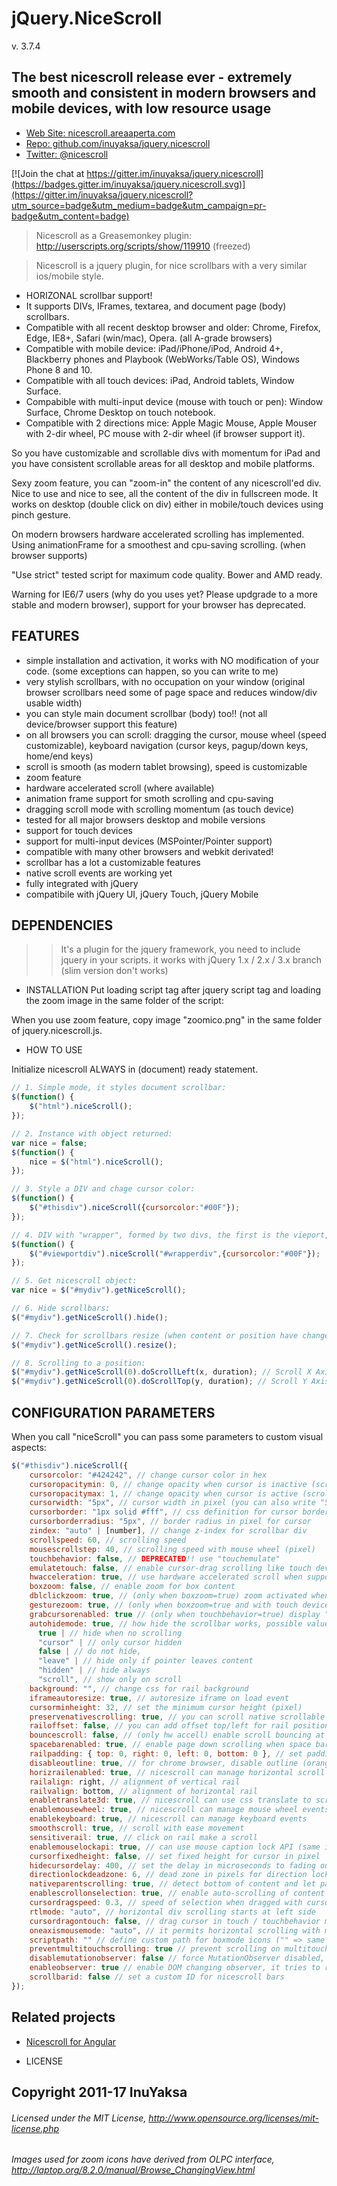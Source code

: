 # jQuery.NiceScroll
v. 3.7.4

## The best nicescroll release ever - extremely smooth and consistent in modern browsers and mobile devices, with low resource usage

 - [Web Site: nicescroll.areaaperta.com](https://nicescroll.areaaperta.com)
 - [Repo: github.com/inuyaksa/jquery.nicescroll](https://github.com/inuyaksa/jquery.nicescroll)
 - [Twitter: @nicescroll](https://twitter.com/nicescroll)

 [![Join the chat at https://gitter.im/inuyaksa/jquery.nicescroll](https://badges.gitter.im/inuyaksa/jquery.nicescroll.svg)](https://gitter.im/inuyaksa/jquery.nicescroll?utm_source=badge&utm_medium=badge&utm_campaign=pr-badge&utm_content=badge)

> Nicescroll as a Greasemonkey plugin: http://userscripts.org/scripts/show/119910 (freezed)


> Nicescroll is a jquery plugin, for nice scrollbars with a very similar ios/mobile style.

  - HORIZONAL scrollbar support!
  - It supports DIVs, IFrames, textarea, and document page (body) scrollbars.
  - Compatible with all recent desktop browser and older: Chrome, Firefox, Edge, IE8+, Safari (win/mac), Opera. (all A-grade browsers)
  - Compatible with mobile device: iPad/iPhone/iPod, Android 4+, Blackberry phones and Playbook (WebWorks/Table OS), Windows Phone 8 and 10.
  - Compatible with all touch devices: iPad, Android tablets, Window Surface.
  - Compabible with multi-input device (mouse with touch or pen): Window Surface, Chrome Desktop on touch notebook.
  - Compatible with 2 directions mice: Apple Magic Mouse, Apple Mouser with 2-dir wheel, PC mouse with 2-dir wheel (if browser support it).

So you have customizable and scrollable divs with momentum for iPad and you have consistent scrollable areas for all desktop and mobile platforms.

Sexy zoom feature, you can "zoom-in" the content of any nicescroll'ed div.
Nice to use and nice to see, all the content of the div in fullscreen mode.
It works on desktop (double click on div) either in mobile/touch devices using pinch gesture.

On modern browsers hardware accelerated scrolling has implemented.
Using animationFrame for a smoothest and cpu-saving scrolling. (when browser supports)

"Use strict" tested script for maximum code quality.
Bower and AMD ready.

Warning for IE6/7 users (why do you uses yet? Please updgrade to a more stable and modern browser), support for your browser has deprecated.


## FEATURES

- simple installation and activation, it works with NO modification of your code. (some exceptions can happen, so you can write to me)
- very stylish scrollbars, with no occupation on your window (original browser scrollbars need some of page space and reduces window/div usable width)
- you can style main document scrollbar (body) too!! (not all device/browser support this feature)
- on all browsers you can scroll: dragging the cursor, mouse wheel (speed customizable), keyboard navigation (cursor keys, pagup/down keys, home/end keys)
- scroll is smooth (as modern tablet browsing), speed is customizable
- zoom feature
- hardware accelerated scroll (where available)
- animation frame support for smoth scrolling and cpu-saving
- dragging scroll mode with scrolling momentum (as touch device)
- tested for all major browsers desktop and mobile versions
- support for touch devices
- support for multi-input devices (MSPointer/Pointer support)
- compatible with many other browsers and webkit derivated!
- scrollbar has a lot a customizable features
- native scroll events are working yet
- fully integrated with jQuery
- compatibile with jQuery UI, jQuery Touch, jQuery Mobile


## DEPENDENCIES
>> It's a plugin for the jquery framework, you need to include jquery in your scripts.
>> it works with jQuery 1.x / 2.x / 3.x branch (slim version don't works)


* INSTALLATION
Put loading script tag after jquery script tag and loading the zoom image in the same folder of the script:

<script src="jquery.nicescroll.js"></script>

When you use zoom feature, copy image "zoomico.png" in the same folder of jquery.nicescroll.js.


* HOW TO USE

Initialize nicescroll ALWAYS in (document) ready statement.
```javascript
// 1. Simple mode, it styles document scrollbar:
$(function() {  
    $("html").niceScroll();
});

// 2. Instance with object returned:
var nice = false;
$(function() {  
    nice = $("html").niceScroll();
});

// 3. Style a DIV and chage cursor color:
$(function() {  
    $("#thisdiv").niceScroll({cursorcolor:"#00F"});
});

// 4. DIV with "wrapper", formed by two divs, the first is the vieport, the latter is the content:
$(function() {
    $("#viewportdiv").niceScroll("#wrapperdiv",{cursorcolor:"#00F"});
});

// 5. Get nicescroll object:
var nice = $("#mydiv").getNiceScroll();

// 6. Hide scrollbars:
$("#mydiv").getNiceScroll().hide();

// 7. Check for scrollbars resize (when content or position have changed):
$("#mydiv").getNiceScroll().resize();

// 8. Scrolling to a position:
$("#mydiv").getNiceScroll(0).doScrollLeft(x, duration); // Scroll X Axis
$("#mydiv").getNiceScroll(0).doScrollTop(y, duration); // Scroll Y Axis
```

## CONFIGURATION PARAMETERS
When you call "niceScroll" you can pass some parameters to custom visual aspects:

```javascript
$("#thisdiv").niceScroll({
    cursorcolor: "#424242", // change cursor color in hex
    cursoropacitymin: 0, // change opacity when cursor is inactive (scrollabar "hidden" state), range from 1 to 0
    cursoropacitymax: 1, // change opacity when cursor is active (scrollabar "visible" state), range from 1 to 0
    cursorwidth: "5px", // cursor width in pixel (you can also write "5px")
    cursorborder: "1px solid #fff", // css definition for cursor border
    cursorborderradius: "5px", // border radius in pixel for cursor
    zindex: "auto" | [number], // change z-index for scrollbar div
    scrollspeed: 60, // scrolling speed
    mousescrollstep: 40, // scrolling speed with mouse wheel (pixel)
    touchbehavior: false, // DEPRECATED!! use "touchemulate"
    emulatetouch: false, // enable cursor-drag scrolling like touch devices in desktop computer
    hwacceleration: true, // use hardware accelerated scroll when supported
    boxzoom: false, // enable zoom for box content
    dblclickzoom: true, // (only when boxzoom=true) zoom activated when double click on box
    gesturezoom: true, // (only when boxzoom=true and with touch devices) zoom activated when pinch out/in on box
    grabcursorenabled: true // (only when touchbehavior=true) display "grab" icon
    autohidemode: true, // how hide the scrollbar works, possible values: 
      true | // hide when no scrolling
      "cursor" | // only cursor hidden
      false | // do not hide,
      "leave" | // hide only if pointer leaves content
      "hidden" | // hide always
      "scroll", // show only on scroll          
    background: "", // change css for rail background
    iframeautoresize: true, // autoresize iframe on load event
    cursorminheight: 32, // set the minimum cursor height (pixel)
    preservenativescrolling: true, // you can scroll native scrollable areas with mouse, bubbling mouse wheel event
    railoffset: false, // you can add offset top/left for rail position
    bouncescroll: false, // (only hw accell) enable scroll bouncing at the end of content as mobile-like 
    spacebarenabled: true, // enable page down scrolling when space bar has pressed
    railpadding: { top: 0, right: 0, left: 0, bottom: 0 }, // set padding for rail bar
    disableoutline: true, // for chrome browser, disable outline (orange highlight) when selecting a div with nicescroll
    horizrailenabled: true, // nicescroll can manage horizontal scroll
    railalign: right, // alignment of vertical rail
    railvalign: bottom, // alignment of horizontal rail
    enabletranslate3d: true, // nicescroll can use css translate to scroll content
    enablemousewheel: true, // nicescroll can manage mouse wheel events
    enablekeyboard: true, // nicescroll can manage keyboard events
    smoothscroll: true, // scroll with ease movement
    sensitiverail: true, // click on rail make a scroll
    enablemouselockapi: true, // can use mouse caption lock API (same issue on object dragging)
    cursorfixedheight: false, // set fixed height for cursor in pixel
    hidecursordelay: 400, // set the delay in microseconds to fading out scrollbars
    directionlockdeadzone: 6, // dead zone in pixels for direction lock activation
    nativeparentscrolling: true, // detect bottom of content and let parent to scroll, as native scroll does
    enablescrollonselection: true, // enable auto-scrolling of content when selection text
    cursordragspeed: 0.3, // speed of selection when dragged with cursor
    rtlmode: "auto", // horizontal div scrolling starts at left side
    cursordragontouch: false, // drag cursor in touch / touchbehavior mode also
    oneaxismousemode: "auto", // it permits horizontal scrolling with mousewheel on horizontal only content, if false (vertical-only) mousewheel don't scroll horizontally, if value is auto detects two-axis mouse
    scriptpath: "" // define custom path for boxmode icons ("" => same script path)
    preventmultitouchscrolling: true // prevent scrolling on multitouch events
    disablemutationobserver: false // force MutationObserver disabled,
    enableobserver: true // enable DOM changing observer, it tries to resize/hide/show when parent or content div had changed
    scrollbarid: false // set a custom ID for nicescroll bars 
});
```

Related projects
----------------

* [Nicescroll for Angular](https://github.com/tushariscoolster/angular-nicescroll)

* LICENSE

## Copyright 2011-17 InuYaksa

###### Licensed under the MIT License, http://www.opensource.org/licenses/mit-license.php

###### Images used for zoom icons have derived from OLPC interface, http://laptop.org/8.2.0/manual/Browse_ChangingView.html
